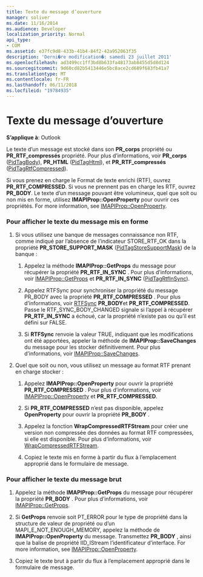 ```yaml
---
title: Texte du message d’ouverture
manager: soliver
ms.date: 11/16/2014
ms.audience: Developer
localization_priority: Normal
api_type:
- COM
ms.assetid: e37fc9d8-433b-41b4-84f2-42a952063f35
description: 'Derni�re modification�: samedi 23 juillet 2011'
ms.openlocfilehash: ad3499cc1ff3bd8b633fa48173ab8455d5d8d124
ms.sourcegitcommit: 9d60cd82b5413446e5bc8ace2cd689f683fb41a7
ms.translationtype: MT
ms.contentlocale: fr-FR
ms.lasthandoff: 06/11/2018
ms.locfileid: "19784935"
---
```

# <a name="opening-message-text"></a>Texte du message d’ouverture

**S’applique à**: Outlook 
  
Le texte d’un message est stocké dans son **PR\_corps** propriété ou **PR\_RTF\_compressés** propriété. Pour plus d’informations, voir **PR\_corps** ([PidTagBody](pidtagbody-canonical-property.md)), **PR\_HTML** ([PidTagHtml](pidtaghtml-canonical-property.md)), et **PR\_RTF\_compressés** ([PidTagRtfCompressed](pidtagrtfcompressed-canonical-property.md)). 

Si vous prenez en charge le Format de texte enrichi (RTF), ouvrez **PR\_RTF_COMPRESSED**. Si vous ne prennent pas en charge les RTF, ouvrez **PR\_BODY**. Le texte d’un message pouvant être volumineux, quel que soit ou non mis en forme, utilisez **IMAPIProp::OpenProperty** pour ouvrir ces propriétés. For more information, see [IMAPIProp::OpenProperty](imapiprop-openproperty.md).
  
### <a name="to-display-formatted-message-text"></a>Pour afficher le texte du message mis en forme
  
1. Si vous utilisez une banque de messages connaissance non RTF, comme indiqué par l’absence de l’indicateur STORE_RTF_OK dans la propriété **PR_STORE_SUPPORT_MASK** ([PidTagStoreSupportMask](pidtagstoresupportmask-canonical-property.md)) de la banque :
    
    1. Appelez la méthode **IMAPIProp::GetProps** du message pour récupérer la propriété **PR_RTF_IN_SYNC** . Pour plus d’informations, voir [IMAPIProp::GetProps](imapiprop-getprops.md) et **PR_RTF_IN_SYNC** ([PidTagRtfInSync](pidtagrtfinsync-canonical-property.md)).
        
    2. Appelez RTFSync pour synchroniser la propriété du message PR_BODY avec la propriété **PR_RTF_COMPRESSED** . Pour plus d’informations, voir [RTFSync](rtfsync.md) **PR_BODY**et **PR_RTF_COMPRESSED**. Passe le RTF_SYNC_BODY_CHANGED signale si l’appel à récupérer **PR_RTF_IN_SYNC** a échoué, car la propriété n’existe pas ou qu’il est défini sur FALSE. 
        
    3. Si **RTFSync** renvoie la valeur TRUE, indiquant que les modifications ont été apportées, appeler la méthode de **IMAPIProp::SaveChanges** du message pour les stocker définitivement. Pour plus d’informations, voir [IMAPIProp::SaveChanges](imapiprop-savechanges.md).
    
2. Quel que soit ou non, vous utilisez un message au format RTF prenant en charge stocker :
    
    1. Appelez **IMAPIProp::OpenProperty** pour ouvrir la propriété **PR_RTF_COMPRESSED** . Pour plus d’informations, voir [IMAPIProp::OpenProperty](imapiprop-openproperty.md) et **PR_RTF_COMPRESSED**.
        
    2. Si **PR_RTF_COMPRESSED** n’est pas disponible, appelez **OpenProperty** pour ouvrir la propriété **PR_BODY** . 
        
    3. Appelez la fonction **WrapCompressedRTFStream** pour créer une version non compressée des données au format RTF compressées, si elle est disponible. Pour plus d’informations, voir [WrapCompressedRTFStream](wrapcompressedrtfstream.md).
        
    4. Copiez le texte mis en forme à partir du flux à l’emplacement approprié dans le formulaire de message. 
    
### <a name="to-display-plain-message-text"></a>Pour afficher le texte du message brut
  
1. Appelez la méthode **IMAPIProp::GetProps** du message pour récupérer la propriété **PR_BODY** . Pour plus d’informations, voir [IMAPIProp::GetProps](imapiprop-getprops.md).
    
2. Si **GetProps** renvoie soit PT_ERROR pour le type de propriété dans la structure de valeur de propriété ou d’un MAPI_E_NOT_ENOUGH_MEMORY, appelez la méthode de **IMAPIProp::OpenProperty** du message. Transmettez **PR_BODY** , ainsi que la balise de propriété IID_IStream l’identificateur d’interface. For more information, see [IMAPIProp::OpenProperty](imapiprop-openproperty.md).
    
3. Copiez le texte brut à partir du flux à l’emplacement approprié dans le formulaire de message. 
    


